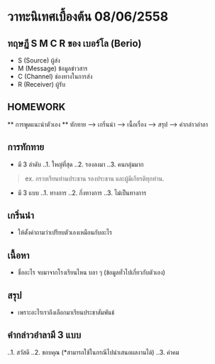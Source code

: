 # วาทะนิเทศเบื้องต้น 08/06/2558

## ทฤษฏี S M C R ของ เบอร์โล (Berio)

* S (Source) ผู้ส่ง
* M (Message) ข้อมูลข่าวสาร
* C (Channel) ช่องทางในการส่ง
* R (Receiver) ผู้รับ 

## HOMEWORK 

** การพูดแนะนำตัวเอง **
ทักทาย --> เกริ่นนำ --> เนื้อเรื่อง --> สรุป --> คำกล่าวอำลา

## การทักทาย

* มี 3 ลำดับ
..1. ใหญ่ที่สุด
..2. รองลงมา
..3. คนกลุ่มมาก

> ex. กราบเรียนท่านประธาน รองประธาน และผู้มีเกียรติทุกท่าน.

* มี 3 แบบ
..1. ทางการ
..2. กึ่งทางการ
..3. ไม่เป็นทางการ

## เกริ่นนำ 

- ให้ตั้งคำถามว่าเปรียบตัวเองเหมือนกับอะไร 

## เนื้อหา

- ชื่ออะไร จบมาจากโรงเรียนไหน บลา ๆ (ข้อมูลทั่วไปเกี่ยวกับตัวเอง)

## สรุป

- เพราะอะไรเราถึงเลือกมาเรียนประชาสัมพันธ์

## คำกล่าวอำลามี 3 แบบ

..1. สวัสดี
..2. ขอบคุณ (*สามารถใช้ในกรณีไปนำเสนอผลงานได้)
..3. คำคม
